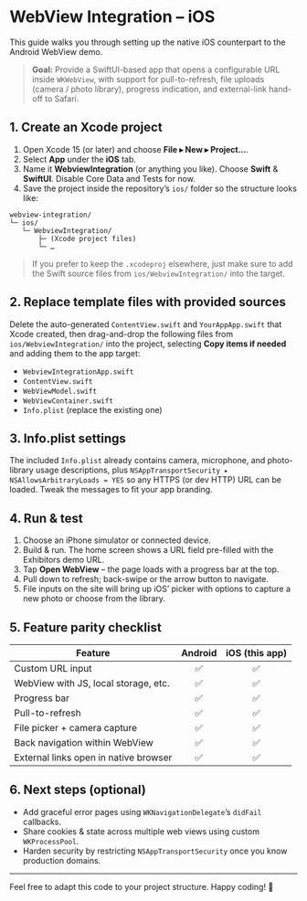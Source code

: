# WebView Integration – iOS

This guide walks you through setting up the native iOS counterpart to the Android WebView demo.

> **Goal:** Provide a SwiftUI-based app that opens a configurable URL inside `WKWebView`, with support for pull-to-refresh, file uploads (camera / photo library), progress indication, and external-link hand-off to Safari.

## 1. Create an Xcode project

1. Open Xcode 15 (or later) and choose **File ▸ New ▸ Project…**.
2. Select **App** under the **iOS** tab.
3. Name it **WebviewIntegration** (or anything you like). Choose **Swift** & **SwiftUI**. Disable Core Data and Tests for now.
4. Save the project inside the repository’s `ios/` folder so the structure looks like:

```
webview-integration/
└─ ios/
   └─ WebviewIntegration/
       ├─ (Xcode project files)
       └─ …
```

> If you prefer to keep the `.xcodeproj` elsewhere, just make sure to add the Swift source files from `ios/WebviewIntegration/` into the target.

## 2. Replace template files with provided sources

Delete the auto-generated `ContentView.swift` and `YourAppApp.swift` that Xcode created, then drag-and-drop the following files from `ios/WebviewIntegration/` into the project, selecting **Copy items if needed** and adding them to the app target:

* `WebviewIntegrationApp.swift`
* `ContentView.swift`
* `WebViewModel.swift`
* `WebViewContainer.swift`
* `Info.plist` (replace the existing one)

## 3. Info.plist settings

The included `Info.plist` already contains camera, microphone, and photo-library usage descriptions, plus `NSAppTransportSecurity ▸ NSAllowsArbitraryLoads = YES` so any HTTPS (or dev HTTP) URL can be loaded. Tweak the messages to fit your app branding.

## 4. Run & test

1. Choose an iPhone simulator or connected device.
2. Build & run. The home screen shows a URL field pre-filled with the Exhibitors demo URL.
3. Tap **Open WebView** – the page loads with a progress bar at the top.
4. Pull down to refresh; back-swipe or the arrow button to navigate.
5. File inputs on the site will bring up iOS’ picker with options to capture a new photo or choose from the library.

## 5. Feature parity checklist

| Feature                               | Android | iOS (this app) |
| ------------------------------------- | :-----: | :------------: |
| Custom URL input                      |   ✅    |      ✅        |
| WebView with JS, local storage, etc.  |   ✅    |      ✅        |
| Progress bar                          |   ✅    |      ✅        |
| Pull-to-refresh                       |   ✅    |      ✅        |
| File picker + camera capture          |   ✅    |      ✅        |
| Back navigation within WebView        |   ✅    |      ✅        |
| External links open in native browser |   ✅    |      ✅        |

## 6. Next steps (optional)

* Add graceful error pages using `WKNavigationDelegate`’s `didFail` callbacks.
* Share cookies & state across multiple web views using custom `WKProcessPool`.
* Harden security by restricting `NSAppTransportSecurity` once you know production domains.

---

Feel free to adapt this code to your project structure. Happy coding! 🎉
